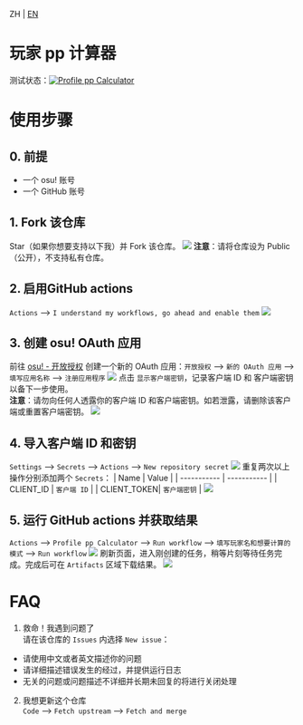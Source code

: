 ZH | [EN](README_EN.md)
# 玩家 pp 计算器
测试状态：[![Profile pp Calculator](https://github.com/ohmykreee/actions-profile-pp-calculator/actions/workflows/caculator.yaml/badge.svg)](https://github.com/ohmykreee/actions-profile-pp-calculator/actions/workflows/caculator.yaml)

# 使用步骤
## 0. 前提
- 一个 osu! 账号
- 一个 GitHub 账号

## 1. Fork 该仓库
Star（如果你想要支持以下我）并 Fork 该仓库。
![](screenshot/actions-01.jpg)
**注意**：请将仓库设为 Public （公开），不支持私有仓库。

## 2. 启用GitHub actions
`Actions` --> `I understand my workflows, go ahead and enable them`
![](screenshot/actions-02.jpg)

## 3. 创建 osu! OAuth 应用
前往 [osu! - 开放授权](https://osu.ppy.sh/home/account/edit#new-oauth-application) 创建一个新的 OAuth 应用：`开放授权` --> `新的 OAuth 应用` --> `填写应用名称` --> `注册应用程序`
![](screenshot/osu-01.jpg)
点击 `显示客户端密钥`，记录客户端 ID 和 客户端密钥以备下一步使用。   
**注意**：请勿向任何人透露你的客户端 ID 和客户端密钥。如若泄露，请删除该客户端或重置客户端密钥。
![](screenshot/osu-02.jpg)

## 4. 导入客户端 ID 和密钥
`Settings` --> `Secrets` --> `Actions` --> `New repository secret`
![](screenshot/actions-03.jpg)
重复两次以上操作分别添加两个 `Secrets`：
| Name        | Value       |
| ----------- | ----------- |
| CLIENT_ID   | `客户端 ID`  |
| CLIENT_TOKEN| `客户端密钥` |
![](screenshot/actions-04.jpg)

## 5. 运行 GitHub actions 并获取结果
`Actions` --> `Profile pp Calculator` --> `Run workflow` --> `填写玩家名和想要计算的模式` --> `Run workflow`
![](screenshot/actions-05.jpg)
刷新页面，进入刚创建的任务，稍等片刻等待任务完成。完成后可在 `Artifacts` 区域下载结果。
![](screenshot/actions-06.jpg)

# FAQ
1. 救命！我遇到问题了   
请在该仓库的 `Issues` 内选择 `New issue`：
- 请使用中文或者英文描述你的问题
- 请详细描述错误发生的经过，并提供运行日志
- 无关的问题或问题描述不详细并长期未回复的将进行关闭处理

2. 我想更新这个仓库   
`Code` --> `Fetch upstream` --> `Fetch and merge`